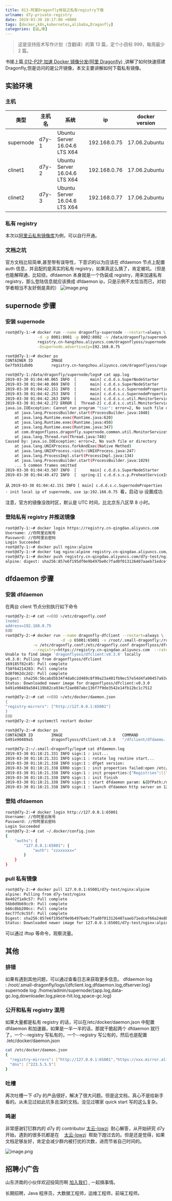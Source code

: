 ```yaml
---
title: 013-阿里Dragonfly体验之私有registry下载
urlname: d7y-private-registry
date: 2019-03-30 10:17:00 +0800
tags: [docker,k8s,kubernetes,alibaba,Dragonfly]
categories: [运,维]
---
```


> 这是坚持技术写作计划（含翻译）的第 13 篇，定个小目标 999，每周最少 2 篇。

书接上篇[ 012-P2P 加速 Docker 镜像分发(阿里 Dragonfly)](https://juejin.im/post/5c98a8e9f265da60e346fe04) ,讲解了如何快速搭建 Dragonfly,但是访问的是公开镜像，本文主要讲解如何下载私有镜像。

<!-- more -->

## 实验环境

### 主机

| 类型      | 主机名 | 系统                          | ip           | docker version |
| --------- | ------ | ----------------------------- | ------------ | -------------- |
| supernode | d7y-1  | Ubuntu Server 16.04.6 LTS X64 | 192.168.0.75 | 17.06.2ubuntu  |
| clinet1   | d7y-2  | Ubuntu Server 16.04.6 LTS X64 | 192.168.0.76 | 17.06.2ubuntu  |
| clinet2   | d7y-3  | Ubuntu Server 16.04.6 LTS X64 | 192.168.0.77 | 17.06.2ubuntu  |

### 私有 registry

本次以[阿里云私有镜像库](https://cr.console.aliyun.com/cn-qingdao/instances/repositories)为例，可以自行开通。

### 文档之坑

官方文档比较简单,甚至带有误导性，下意识的以为应该在 dfdaemon 节点上配置 auth 信息，并且配的是真实的私有 registry，如果真这么搞了，肯定被坑。（但是也能解释通，比较绕，dfdaemon 本身就是一个伪装成 registry，用来加速私有 registry，那么登陆信息就应该换成 dfdaemon ip，只是示例不太恰当而已，对初学者相当不友好倒是真的）
![image.png](https://cdn.nlark.com/yuque/0/2019/png/226273/1553913213390-3865b763-e270-4d25-8043-d140efc5faeb.png#align=left&display=inline&height=546&name=image.png&originHeight=546&originWidth=922&size=67579&status=done&width=922)

## supernode 步骤

### 安装 supernode

```bash
root@d7y-1:~# docker run --name dragonfly-supernode --restart=always \
              -d -p 8001:8001 -p 8002:8002 -v /data/dragonfly/supernode:/home/admin/supernode \
              registry.cn-hangzhou.aliyuncs.com/dragonflyoss/supernode:0.3.0 \
              -Dsupernode.advertiseIp=192.168.0.75

root@d7y-1:~# docker ps
CONTAINER ID        IMAGE                                                            COMMAND                  CREATED              STATUS              PORTS                              NAMES
be7fb931db0b        registry.cn-hangzhou.aliyuncs.com/dragonflyoss/supernode:0.3.0   "/bin/sh -c '/root..."   About a minute ago   Up About a minute   0.0.0.0:8001-8002->8001-8002/tcp   dragonfly-supernode

root@d7y-1:/data/dragonfly/supernode/logs# cat app.log
2019-03-30 01:04:40.065 INFO  [      main] c.d.d.s.SuperNodeStarter       - Starting SuperNodeStarter on be7fb931db0b with PID 9 (/supernode.jar started by root in /)
2019-03-30 01:04:40.069 INFO  [      main] c.d.d.s.SuperNodeStarter       - No active profile set, falling back to default profiles: default
2019-03-30 01:04:42.151 INFO  [      main] c.d.d.s.c.SupernodeProperties  - init local ip of supernode, use ip:192.168.0.75
2019-03-30 01:04:42.253 INFO  [      main] c.d.d.s.c.SupernodeProperties  - cluster members: [{"downloadPort":8001,"ip":"localhost","registerPort":8002}]
2019-03-30 01:04:42.263 INFO  [      main] c.d.d.s.c.util.MonitorService  - available processors count is 4
2019-03-30 01:04:42.272 ERROR [  Thread-2] c.d.d.s.c.util.MonitorService  - process fields:null error
java.io.IOException: Cannot run program "tsar": error=2, No such file or directory
	at java.lang.ProcessBuilder.start(ProcessBuilder.java:1048)
	at java.lang.Runtime.exec(Runtime.java:620)
	at java.lang.Runtime.exec(Runtime.java:450)
	at java.lang.Runtime.exec(Runtime.java:347)
	at com.dragonflyoss.dragonfly.supernode.common.util.MonitorService$1.run(MonitorService.java:56)
	at java.lang.Thread.run(Thread.java:748)
Caused by: java.io.IOException: error=2, No such file or directory
	at java.lang.UNIXProcess.forkAndExec(Native Method)
	at java.lang.UNIXProcess.<init>(UNIXProcess.java:247)
	at java.lang.ProcessImpl.start(ProcessImpl.java:134)
	at java.lang.ProcessBuilder.start(ProcessBuilder.java:1029)
	... 5 common frames omitted
2019-03-30 01:04:43.507 INFO  [      main] c.d.d.s.SuperNodeStarter       - Started SuperNodeStarter in 3.906 seconds (JVM running for 4.59)
2019-03-30 01:04:49.472 INFO  [  spring-1] c.d.d.s.s.p.PreheatServiceImpl - deleteExpiresPreheatTask, count:0
```

从 `2019-03-30 01:04:42.151 INFO [ main] c.d.d.s.c.SupernodeProperties - init local ip of supernode, use ip:192.168.0.75`  看，启动 ip 设置成功.

注意，官方的镜像没改时区，默认是 UTC 时间，比北京东八区早 8 小时。

### 登陆私有 registry 并推送镜像

```bash
root@d7y-1:~# docker login https://registry.cn-qingdao.aliyuncs.com
Username: //你阿里云账号
Password: //你阿里云密码
Login Succeeded
root@d7y-1:~# docker pull nginx:alpine
root@d7y-1:~# docker tag nginx:alpine registry.cn-qingdao.aliyuncs.com/d7y-test/nginx:alpine
root@d7y-1:~# docker push registry.cn-qingdao.aliyuncs.com/d7y-test/nginx:alpine
alpine: digest: sha256:857e6f195df0e9b497be0c7fad0f013126407aaeb71edcef66a24e8b990d94b3 size: 1153
```

## dfdaemon 步骤

### 安装 dfdaemon

在两台 client 节点分别执行如下命令

```bash
root@d7y-2:~# cat <<EOD >/etc/dragonfly.conf
[node]
address=192.168.0.75
EOD
root@d7y-2:~# docker run --name dragonfly-dfclient --restart=always \
						-d -p 65001:65001 -v /root/.small-dragonfly:/root/.small-dragonfly \
            -v /etc/dragonfly.conf:/etc/dragonfly.conf dragonflyoss/dfclient:v0.3.0 \
            --registry=https://registry.cn-qingdao.aliyuncs.com  --ratelimit 100M
Unable to find image 'dragonflyoss/dfclient:v0.3.0' locally
v0.3.0: Pulling from dragonflyoss/dfclient
169185f82c45: Pull complete
f58f64214283: Pull complete
bd8f062dc2d2: Pull complete
Digest: sha256:5bcabd5b34f4da0c2d489c8f99a23a401fb9ec57e54d4fa90457a93c5a85371f
Status: Downloaded newer image for dragonflyoss/dfclient:v0.3.0
b491e90489a584119b82ca934cf2ae087abc136f7f9de3542e14fb12bc1c7512

root@d7y-2:~# cat <<EOD >/etc/docker/daemon.json
{
"registry-mirrors": ["http://127.0.0.1:65001"]
}
EOD
root@d7y-2:~# systemctl restart docker

root@d7y-2:~# docker ps
CONTAINER ID        IMAGE                          COMMAND                  CREATED             STATUS              PORTS                      NAMES
b491e90489a5        dragonflyoss/dfclient:v0.3.0   "/dfclient/dfdaemo..."   28 seconds ago      Up 4 seconds        0.0.0.0:65001->65001/tcp   dragonfly-dfclient

root@d7y-2:~/.small-dragonfly/logs# cat dfdaemon.log
2019-03-30 01:18:21.331 INFO sign:1 : init...
2019-03-30 01:18:21.331 INFO sign:1 : rotate log routine start...
2019-03-30 01:18:21.338 INFO sign:1 : dfget version:
2019-03-30 01:18:21.338 ERRO sign:1 : init properties failed:open /etc/dragonfly/dfdaemon.yml: no such file or directory
2019-03-30 01:18:21.338 INFO sign:1 : init properties:{"Registries":[{"Schema":"https","Host":"registry.cn-qingdao.aliyuncs.com","Certs":null,"Regx":"(^localhost$)|(^127.0.0.1$)|(^127.0.0.1$)"}]}
2019-03-30 01:18:21.338 INFO sign:1 : init finish
2019-03-30 01:18:21.338 INFO sign:1 : start dfdaemon param: &{DfPath:/dfclient/dfget DFRepo:/root/.small-dragonfly/dfdaemon/data/ RateLimit:100M CallSystem:com_ops_dragonfly URLFilter:Signature&Expires&OSSAccessKeyId Notbs:true MaxProcs:4 Version:false Verbose:false HostIP:127.0.0.1 Port:65001 Registry:https://registry.cn-qingdao.aliyuncs.com DownRule: CertFile: KeyFile: TrustHosts:[] ConfigPath:/etc/dragonfly/dfdaemon.yml}
2019-03-30 01:18:21.338 INFO sign:1 : launch dfdaemon http server on 127.0.0.1:65001
```

### 登陆 dfdaemon

```bash
root@d7y-2:~# docker login http://127.0.0.1:65001
Username: //你阿里云账号
Password: //你阿里云密码
Login Succeeded
root@d7y-2:~# cat ~/.docker/config.json
{
	"auths": {
		"127.0.0.1:65001": {
			"auth": "zzxxxxxx="
		}
	}
}

```

### pull 私有镜像

```bash
root@d7y-2:~# docker pull 127.0.0.1:65001/d7y-test/nginx:alpine
alpine: Pulling from d7y-test/nginx
8e402f1a9c57: Pull complete
56b0d9b69cc9: Pull complete
b66c8bb200cc: Pull complete
4ec77fc9c55f: Pull complete
Digest: sha256:857e6f195df0e9b497be0c7fad0f013126407aaeb71edcef66a24e8b990d94b3
Status: Downloaded newer image for 127.0.0.1:65001/d7y-test/nginx:alpine
```

可以通过 iftop 等命令，观察流量。

## 其他

### 排错

如果有遇到其他问题，可以通过查看日志来获取更多信息。
dfdaemon log : /root/.small-dragonfly/logs/{dfclient.log,dfdaemon.log,dfserver.log}
supernode log: /home/admin/supernode/{app.log,data-gc.log,downloader.log,piece-hit.log,space-gc.log}

### 公开和私有 registry 混用

如果大量都是私有 registry 的话，可以在/etc/docker/daemon.json 中配置 dfdaemon 和加速器，如果是一半一半的话，那就干脆起两个 dfdaemon 就行了，一个--registry 写私有的，一个--registry 写公有的，然后也是配置  /etc/docker/daemon.json

```bash
cat /etc/docker/daemon.json
{
  "registry-mirrors": ["http://127.0.0.1:65001","https://xxx.mirror.aliyuncs.com"],
  "dns": ["223.5.5.5"]
}
```

### 吐槽

再次吐槽一下 d7y 的产品很好，解决了很大问题。但是这文档，真心不是给新手看的。从未见过如此坑多且深的文档。没见过哪家 quick start 写的这么复杂。

### 鸣谢

非常感谢钉钉群内的 d7y 的 contributor [太云-lowzj](https://github.com/lowzj)  耐心解答，从开始研究 d7y 开始，遇到的很多坑都是在    [太云-lowzj](https://github.com/lowzj)  帮助下蹚过去的。但是还是觉得，如果文档足够友好，肯定会减少群内被打扰的次数，进而节省自己时间的。

![image.png](https://cdn.nlark.com/yuque/0/2019/png/226273/1553916020142-2062e206-a3e6-4df0-bb28-1b20632751a7.png#align=left&display=inline&height=153&name=image.png&originHeight=153&originWidth=436&size=12860&status=done&width=436)

## 招聘小广告

山东济南的小伙伴欢迎投简历啊 [加入我们](https://www.shunnengnet.com/index.php/Home/Contact/join.html) , 一起搞事情。

长期招聘，Java 程序员，大数据工程师，运维工程师，前端工程师。
